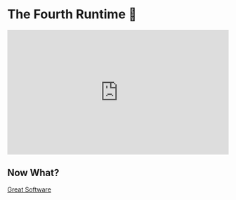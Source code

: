 # The Fourth Runtime 🔮

<div style="padding:56.25% 0 0 0;position:relative;"><iframe src="https://player.vimeo.com/video/707599932?badge=0&amp;autopause=0&amp;player_id=0&amp;app_id=58479" frameborder="0" allow="autoplay; fullscreen; picture-in-picture; clipboard-write" style="position:absolute;top:0;left:0;width:100%;height:100%;" title="The 4th Runtime"></iframe></div><script src="https://player.vimeo.com/api/player.js"></script>

## Now What?

<div class="grid-buttons">
    <a class="btn" href="{{ '/ideology/great_software/' | url }}">Great Software</a>
</div>
